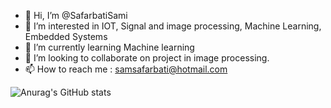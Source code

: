- 👋 Hi, I’m @SafarbatiSami
- 👀 I’m interested in IOT, Signal and image processing, Machine Learning, Embedded Systems
- 🌱 I’m currently learning Machine learning
- 💞️ I’m looking to collaborate on project in image processing.
- 📫 How to reach me : samsafarbati@hotmail.com

<!---
SafarbatiSami/SafarbatiSami is a ✨ special ✨ repository because its `README.md` (this file) appears on your GitHub profile.
You can click the Preview link to take a look at your changes.
--->
![Anurag's GitHub stats](https://github-readme-stats.vercel.app/api?username=SafarbatiSami&show_icons=true&theme=gruvbox)
